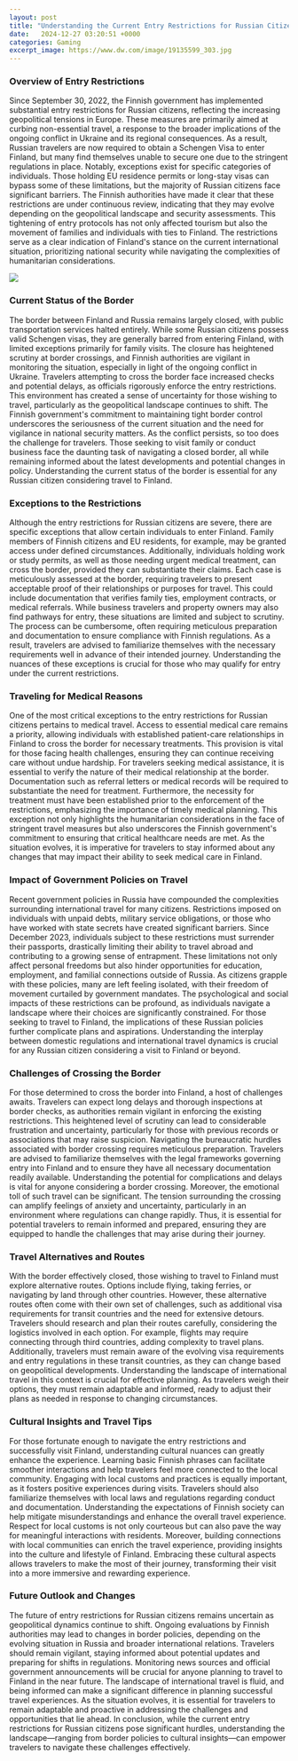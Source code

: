 ```yaml
---
layout: post
title: "Understanding the Current Entry Restrictions for Russian Citizens to Finland"
date:   2024-12-27 03:20:51 +0000
categories: Gaming
excerpt_image: https://www.dw.com/image/19135599_303.jpg
---
```


### Overview of Entry Restrictions
Since September 30, 2022, the Finnish government has implemented substantial entry restrictions for Russian citizens, reflecting the increasing geopolitical tensions in Europe. These measures are primarily aimed at curbing non-essential travel, a response to the broader implications of the ongoing conflict in Ukraine and its regional consequences. As a result, Russian travelers are now required to obtain a Schengen Visa to enter Finland, but many find themselves unable to secure one due to the stringent regulations in place.
Notably, exceptions exist for specific categories of individuals. Those holding EU residence permits or long-stay visas can bypass some of these limitations, but the majority of Russian citizens face significant barriers. The Finnish authorities have made it clear that these restrictions are under continuous review, indicating that they may evolve depending on the geopolitical landscape and security assessments.
This tightening of entry protocols has not only affected tourism but also the movement of families and individuals with ties to Finland. The restrictions serve as a clear indication of Finland's stance on the current international situation, prioritizing national security while navigating the complexities of humanitarian considerations.

![](https://www.dw.com/image/19135599_303.jpg)
### Current Status of the Border
The border between Finland and Russia remains largely closed, with public transportation services halted entirely. While some Russian citizens possess valid Schengen visas, they are generally barred from entering Finland, with limited exceptions primarily for family visits. The closure has heightened scrutiny at border crossings, and Finnish authorities are vigilant in monitoring the situation, especially in light of the ongoing conflict in Ukraine.
Travelers attempting to cross the border face increased checks and potential delays, as officials rigorously enforce the entry restrictions. This environment has created a sense of uncertainty for those wishing to travel, particularly as the geopolitical landscape continues to shift. The Finnish government's commitment to maintaining tight border control underscores the seriousness of the current situation and the need for vigilance in national security matters.
As the conflict persists, so too does the challenge for travelers. Those seeking to visit family or conduct business face the daunting task of navigating a closed border, all while remaining informed about the latest developments and potential changes in policy. Understanding the current status of the border is essential for any Russian citizen considering travel to Finland.
### Exceptions to the Restrictions
Although the entry restrictions for Russian citizens are severe, there are specific exceptions that allow certain individuals to enter Finland. Family members of Finnish citizens and EU residents, for example, may be granted access under defined circumstances. Additionally, individuals holding work or study permits, as well as those needing urgent medical treatment, can cross the border, provided they can substantiate their claims.
Each case is meticulously assessed at the border, requiring travelers to present acceptable proof of their relationships or purposes for travel. This could include documentation that verifies family ties, employment contracts, or medical referrals. While business travelers and property owners may also find pathways for entry, these situations are limited and subject to scrutiny.
The process can be cumbersome, often requiring meticulous preparation and documentation to ensure compliance with Finnish regulations. As a result, travelers are advised to familiarize themselves with the necessary requirements well in advance of their intended journey. Understanding the nuances of these exceptions is crucial for those who may qualify for entry under the current restrictions.
### Traveling for Medical Reasons
One of the most critical exceptions to the entry restrictions for Russian citizens pertains to medical travel. Access to essential medical care remains a priority, allowing individuals with established patient-care relationships in Finland to cross the border for necessary treatments. This provision is vital for those facing health challenges, ensuring they can continue receiving care without undue hardship.
For travelers seeking medical assistance, it is essential to verify the nature of their medical relationship at the border. Documentation such as referral letters or medical records will be required to substantiate the need for treatment. Furthermore, the necessity for treatment must have been established prior to the enforcement of the restrictions, emphasizing the importance of timely medical planning.
This exception not only highlights the humanitarian considerations in the face of stringent travel measures but also underscores the Finnish government's commitment to ensuring that critical healthcare needs are met. As the situation evolves, it is imperative for travelers to stay informed about any changes that may impact their ability to seek medical care in Finland.
### Impact of Government Policies on Travel
Recent government policies in Russia have compounded the complexities surrounding international travel for many citizens. Restrictions imposed on individuals with unpaid debts, military service obligations, or those who have worked with state secrets have created significant barriers. Since December 2023, individuals subject to these restrictions must surrender their passports, drastically limiting their ability to travel abroad and contributing to a growing sense of entrapment.
These limitations not only affect personal freedoms but also hinder opportunities for education, employment, and familial connections outside of Russia. As citizens grapple with these policies, many are left feeling isolated, with their freedom of movement curtailed by government mandates. The psychological and social impacts of these restrictions can be profound, as individuals navigate a landscape where their choices are significantly constrained.
For those seeking to travel to Finland, the implications of these Russian policies further complicate plans and aspirations. Understanding the interplay between domestic regulations and international travel dynamics is crucial for any Russian citizen considering a visit to Finland or beyond.
### Challenges of Crossing the Border
For those determined to cross the border into Finland, a host of challenges awaits. Travelers can expect long delays and thorough inspections at border checks, as authorities remain vigilant in enforcing the existing restrictions. This heightened level of scrutiny can lead to considerable frustration and uncertainty, particularly for those with previous records or associations that may raise suspicion.
Navigating the bureaucratic hurdles associated with border crossing requires meticulous preparation. Travelers are advised to familiarize themselves with the legal frameworks governing entry into Finland and to ensure they have all necessary documentation readily available. Understanding the potential for complications and delays is vital for anyone considering a border crossing.
Moreover, the emotional toll of such travel can be significant. The tension surrounding the crossing can amplify feelings of anxiety and uncertainty, particularly in an environment where regulations can change rapidly. Thus, it is essential for potential travelers to remain informed and prepared, ensuring they are equipped to handle the challenges that may arise during their journey.
### Travel Alternatives and Routes
With the border effectively closed, those wishing to travel to Finland must explore alternative routes. Options include flying, taking ferries, or navigating by land through other countries. However, these alternative routes often come with their own set of challenges, such as additional visa requirements for transit countries and the need for extensive detours.
Travelers should research and plan their routes carefully, considering the logistics involved in each option. For example, flights may require connecting through third countries, adding complexity to travel plans. Additionally, travelers must remain aware of the evolving visa requirements and entry regulations in these transit countries, as they can change based on geopolitical developments.
Understanding the landscape of international travel in this context is crucial for effective planning. As travelers weigh their options, they must remain adaptable and informed, ready to adjust their plans as needed in response to changing circumstances.
### Cultural Insights and Travel Tips
For those fortunate enough to navigate the entry restrictions and successfully visit Finland, understanding cultural nuances can greatly enhance the experience. Learning basic Finnish phrases can facilitate smoother interactions and help travelers feel more connected to the local community. Engaging with local customs and practices is equally important, as it fosters positive experiences during visits.
Travelers should also familiarize themselves with local laws and regulations regarding conduct and documentation. Understanding the expectations of Finnish society can help mitigate misunderstandings and enhance the overall travel experience. Respect for local customs is not only courteous but can also pave the way for meaningful interactions with residents.
Moreover, building connections with local communities can enrich the travel experience, providing insights into the culture and lifestyle of Finland. Embracing these cultural aspects allows travelers to make the most of their journey, transforming their visit into a more immersive and rewarding experience.
### Future Outlook and Changes
The future of entry restrictions for Russian citizens remains uncertain as geopolitical dynamics continue to shift. Ongoing evaluations by Finnish authorities may lead to changes in border policies, depending on the evolving situation in Russia and broader international relations. Travelers should remain vigilant, staying informed about potential updates and preparing for shifts in regulations.
Monitoring news sources and official government announcements will be crucial for anyone planning to travel to Finland in the near future. The landscape of international travel is fluid, and being informed can make a significant difference in planning successful travel experiences. As the situation evolves, it is essential for travelers to remain adaptable and proactive in addressing the challenges and opportunities that lie ahead.
In conclusion, while the current entry restrictions for Russian citizens pose significant hurdles, understanding the landscape—ranging from border policies to cultural insights—can empower travelers to navigate these challenges effectively.